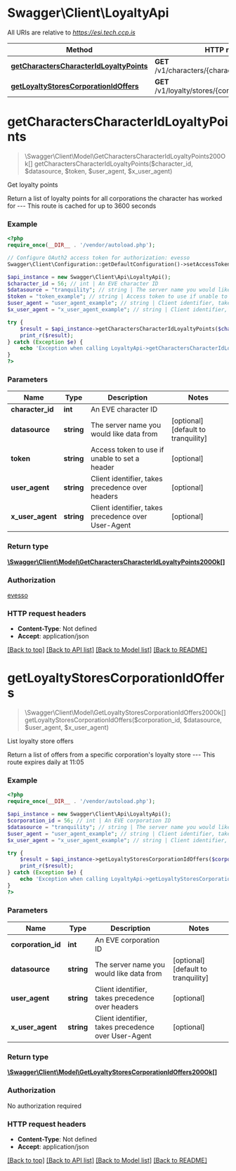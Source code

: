 # Swagger\Client\LoyaltyApi

All URIs are relative to *https://esi.tech.ccp.is*

Method | HTTP request | Description
------------- | ------------- | -------------
[**getCharactersCharacterIdLoyaltyPoints**](LoyaltyApi.md#getCharactersCharacterIdLoyaltyPoints) | **GET** /v1/characters/{character_id}/loyalty/points/ | Get loyalty points
[**getLoyaltyStoresCorporationIdOffers**](LoyaltyApi.md#getLoyaltyStoresCorporationIdOffers) | **GET** /v1/loyalty/stores/{corporation_id}/offers/ | List loyalty store offers


# **getCharactersCharacterIdLoyaltyPoints**
> \Swagger\Client\Model\GetCharactersCharacterIdLoyaltyPoints200Ok[] getCharactersCharacterIdLoyaltyPoints($character_id, $datasource, $token, $user_agent, $x_user_agent)

Get loyalty points

Return a list of loyalty points for all corporations the character has worked for  ---  This route is cached for up to 3600 seconds

### Example
```php
<?php
require_once(__DIR__ . '/vendor/autoload.php');

// Configure OAuth2 access token for authorization: evesso
Swagger\Client\Configuration::getDefaultConfiguration()->setAccessToken('YOUR_ACCESS_TOKEN');

$api_instance = new Swagger\Client\Api\LoyaltyApi();
$character_id = 56; // int | An EVE character ID
$datasource = "tranquility"; // string | The server name you would like data from
$token = "token_example"; // string | Access token to use if unable to set a header
$user_agent = "user_agent_example"; // string | Client identifier, takes precedence over headers
$x_user_agent = "x_user_agent_example"; // string | Client identifier, takes precedence over User-Agent

try {
    $result = $api_instance->getCharactersCharacterIdLoyaltyPoints($character_id, $datasource, $token, $user_agent, $x_user_agent);
    print_r($result);
} catch (Exception $e) {
    echo 'Exception when calling LoyaltyApi->getCharactersCharacterIdLoyaltyPoints: ', $e->getMessage(), PHP_EOL;
}
?>
```

### Parameters

Name | Type | Description  | Notes
------------- | ------------- | ------------- | -------------
 **character_id** | **int**| An EVE character ID |
 **datasource** | **string**| The server name you would like data from | [optional] [default to tranquility]
 **token** | **string**| Access token to use if unable to set a header | [optional]
 **user_agent** | **string**| Client identifier, takes precedence over headers | [optional]
 **x_user_agent** | **string**| Client identifier, takes precedence over User-Agent | [optional]

### Return type

[**\Swagger\Client\Model\GetCharactersCharacterIdLoyaltyPoints200Ok[]**](../Model/GetCharactersCharacterIdLoyaltyPoints200Ok.md)

### Authorization

[evesso](../../README.md#evesso)

### HTTP request headers

 - **Content-Type**: Not defined
 - **Accept**: application/json

[[Back to top]](#) [[Back to API list]](../../README.md#documentation-for-api-endpoints) [[Back to Model list]](../../README.md#documentation-for-models) [[Back to README]](../../README.md)

# **getLoyaltyStoresCorporationIdOffers**
> \Swagger\Client\Model\GetLoyaltyStoresCorporationIdOffers200Ok[] getLoyaltyStoresCorporationIdOffers($corporation_id, $datasource, $user_agent, $x_user_agent)

List loyalty store offers

Return a list of offers from a specific corporation's loyalty store  ---  This route expires daily at 11:05

### Example
```php
<?php
require_once(__DIR__ . '/vendor/autoload.php');

$api_instance = new Swagger\Client\Api\LoyaltyApi();
$corporation_id = 56; // int | An EVE corporation ID
$datasource = "tranquility"; // string | The server name you would like data from
$user_agent = "user_agent_example"; // string | Client identifier, takes precedence over headers
$x_user_agent = "x_user_agent_example"; // string | Client identifier, takes precedence over User-Agent

try {
    $result = $api_instance->getLoyaltyStoresCorporationIdOffers($corporation_id, $datasource, $user_agent, $x_user_agent);
    print_r($result);
} catch (Exception $e) {
    echo 'Exception when calling LoyaltyApi->getLoyaltyStoresCorporationIdOffers: ', $e->getMessage(), PHP_EOL;
}
?>
```

### Parameters

Name | Type | Description  | Notes
------------- | ------------- | ------------- | -------------
 **corporation_id** | **int**| An EVE corporation ID |
 **datasource** | **string**| The server name you would like data from | [optional] [default to tranquility]
 **user_agent** | **string**| Client identifier, takes precedence over headers | [optional]
 **x_user_agent** | **string**| Client identifier, takes precedence over User-Agent | [optional]

### Return type

[**\Swagger\Client\Model\GetLoyaltyStoresCorporationIdOffers200Ok[]**](../Model/GetLoyaltyStoresCorporationIdOffers200Ok.md)

### Authorization

No authorization required

### HTTP request headers

 - **Content-Type**: Not defined
 - **Accept**: application/json

[[Back to top]](#) [[Back to API list]](../../README.md#documentation-for-api-endpoints) [[Back to Model list]](../../README.md#documentation-for-models) [[Back to README]](../../README.md)

